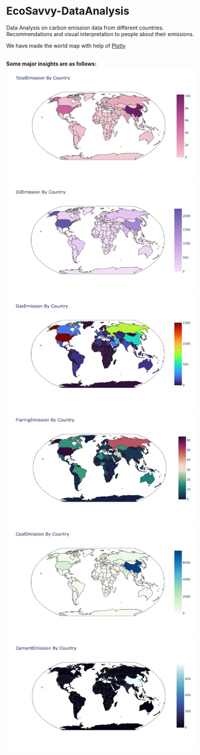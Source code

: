 # EcoSavvy-DataAnalysis
<p>Data Analysis on carbon emission data from different countries. Recommendations and visual interpretation to people about their emissions.</p>
<p>We have made the world map with help of <a href="https://plotly.com">Plotly</a></p>
<br/>
<strong>Some major insights are as follows:</strong>

<img src="https://github.com/pujaagarwal5263/EcoSavvy-DataAnalysis/blob/main/totalemission.png" alt="Alt Text">
<img src="https://github.com/pujaagarwal5263/EcoSavvy-DataAnalysis/blob/main/oilemission.png" alt="Alt Text">
<img src="https://github.com/pujaagarwal5263/EcoSavvy-DataAnalysis/blob/main/gasemission.png" alt="Alt Text">
<img src="https://github.com/pujaagarwal5263/EcoSavvy-DataAnalysis/blob/main/flaringemission.png" alt="Alt Text">
<img src="https://github.com/pujaagarwal5263/EcoSavvy-DataAnalysis/blob/main/coalemission.png" alt="Alt Text">
<img src="https://github.com/pujaagarwal5263/EcoSavvy-DataAnalysis/blob/main/cementemission.png" alt="Alt Text">
